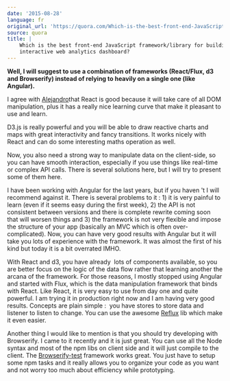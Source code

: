 ```yaml
---
date: '2015-08-28'
language: fr
original_url: 'https://quora.com/Which-is-the-best-front-end-JavaScript-framework-library-for-building-an-interactive-web-analytics-dashboard/answer/Clément-Renaud'
source: quora
title: |
    Which is the best front-end JavaScript framework/library for building an
    interactive web analytics dashboard?
---
```


**Well, I will suggest to use a combination of frameworks (React/Flux,
d3 and Browserify) instead of relying to heavily on a single one (like
Angular).** 
 
I agree with
[Alejandro](http://quora.com/profile/Alejandro-Mart%C3%ADnez-12)that
React is good because it will take care of all DOM manipulation, plus it
has a really nice learning curve that make it pleasant to use and
learn. 
 
D3.js is really powerful and you will be able to draw reactive charts
and maps with great interactivity and fancy transitions. It works nicely
with React and can do some interesting maths operation as well. 
 
Now, you also need a strong way to manipulate data on the client-side,
so you can have smooth interaction, especially if you use things like
real-time or complex API calls. There is several solutions here, but I
will try to present some of them here. 
 
I have been working with Angular for the last years, but if you haven 't
I will recommend against it. There is several problems to it : 1) it is
very painful to learn (even if it seems easy during the first week), 2)
the API is not consistent between versions and there is complete rewrite
coming soon that will worsen things and 3) the framework is not very
flexible and impose the structure of your app (basically an MVC which is
often over-complicated). Now, you can have very good results with
Angular but it will take you lots of experience with the framework. It
was almost the first of his kind but today it is a bit overrated IMHO. 
 
With React and d3, you have already  lots of components available, so
you are better focus on the logic of the data flow rather that learning
another the arcana of the framework. For those reasons, I mostly stopped
using Angular and started with Flux, which is the data manipulation
framework that binds with React. Like React, it is very easy to use from
day one and quite powerful. I am trying it in production right now and I
am having very good results. Concepts are plain simple :  you have
stores to store data and listener to listen to change. You can use the
awesome [Reflux](https://github.com/reflux/refluxjs) lib which make it
even easier. 
 
Another thing I would like to mention is that you should try developing
with Browserify. I came to it recently and it is just great. You can use
all the Node syntax and most of the npm libs on client side and it will
just compile to the client. The
[Browserify-test](https://github.com/alekseykulikov/browserify-test)
framework works great. You just have to setup some npm tasks and it
really allows you to organize your code as you want and not worry too
much about efficiency while prototyping.
